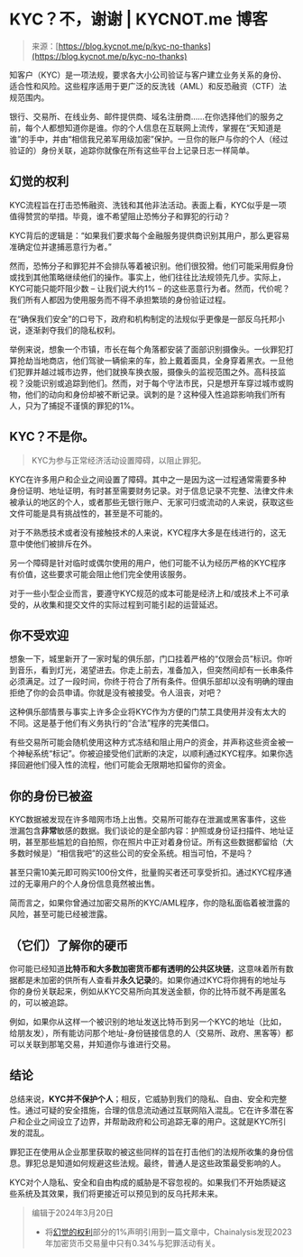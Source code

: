 <!--yml

类别：未分类

日期：2024-05-27 14:58:05

-->

# KYC？不，谢谢 | KYCNOT.me 博客

> 来源：[https://blog.kycnot.me/p/kyc-no-thanks](https://blog.kycnot.me/p/kyc-no-thanks)

知客户（KYC）是一项法规，要求各大小公司验证与客户建立业务关系的身份、适合性和风险。这些程序适用于更广泛的反洗钱（AML）和反恐融资（CTF）法规范围内。

银行、交易所、在线业务、邮件提供商、域名注册商……在你选择他们的服务之前，每个人都想知道你是谁。你的个人信息在互联网上流传，掌握在“天知道是谁”的手中，并由“相信我兄弟军用级加密”保护。一旦你的账户与你的个人（经过验证的）身份关联，追踪你就像在所有这些平台上记录日志一样简单。

## 幻觉的权利

KYC流程旨在打击恐怖融资、洗钱和其他非法活动。表面上看，KYC似乎是一项值得赞赏的举措。毕竟，谁不希望阻止恐怖分子和罪犯的行动？

KYC背后的逻辑是：“如果我们要求每个金融服务提供商识别其用户，那么更容易准确定位并逮捕恶意行为者。”

然而，恐怖分子和罪犯并不会排队等着被识别。他们很狡猾。他们可能采用假身份或找到其他策略继续他们的操作。事实上，他们往往比法规领先几步。实际上，KYC可能只能吓阻少数 – 让我们说大约1% – 的这些恶意行为者。然而，代价呢？我们所有人都因为使用服务而不得不承担繁琐的身份验证过程。

在“确保我们安全”的口号下，政府和机构制定的法规似乎更像是一部反乌托邦小说，逐渐剥夺我们的隐私权利。

举例来说，想象一个市镇，市长在每个角落都安装了面部识别摄像头。一伙罪犯打算抢劫当地商店，他们驾驶一辆偷来的车，脸上戴着面具，全身穿着黑衣。一旦他们犯罪并越过城市边界，他们就换车换衣服，摄像头的监视范围之外。高科技监视？没能识别或追踪到他们。然而，对于每个守法市民，只是想开车穿过城市或购物，他们的动向和身份却被不断记录。讽刺的是？这种侵入性追踪影响我们所有人，只为了捕捉不谨慎的罪犯的1%。

## KYC？不是你。

> KYC为参与正常经济活动设置障碍，以阻止罪犯。

KYC在许多用户和企业之间设置了障碍。其中之一是因为这一过程通常需要多种身份证明、地址证明，有时甚至需要财务记录。对于信息记录不完整、法律文件未被承认的地区的个人，或者那些无银行账户、无家可归或流动的人来说，获取这些文件可能是具有挑战性的，甚至是不可能的。

对于不熟悉技术或者没有接触技术的人来说，KYC程序大多是在线进行的，这无意中使他们被排斥在外。

另一个障碍是针对临时或偶尔使用的用户，他们可能不认为经历严格的KYC程序有价值，这些要求可能会阻止他们完全使用该服务。

对于一些小型企业而言，要遵守KYC规范的成本可能是经济上和/或技术上不可承受的，从收集和提交文件的实际过程到可能引起的运营延迟。

## 你不受欢迎

想象一下，城里新开了一家时髦的俱乐部，门口挂着严格的“仅限会员”标识。你听到音乐，看到灯光，渴望进去。你走上前去，准备加入，但突然间却有一长串条件必须满足。过了一段时间，你终于符合了所有条件。但俱乐部却以没有明确的理由拒绝了你的会员申请。你就是没有被接受。令人沮丧，对吧？

这种俱乐部情景与事实上许多企业将KYC作为方便的门禁工具使用并没有太大的不同。这是基于他们有义务执行的“合法”程序的完美借口。

有些交易所可能会随机使用这种方式冻结和阻止用户的资金，并声称这些资金被一个神秘系统“标记”。你被迫接受他们武断的决定，以顺利通过KYC程序。如果你选择回避他们侵入性的流程，他们可能会无限期地扣留你的资金。

## 你的身份已被盗

KYC数据被发现在许多暗网市场上出售。交易所可能存在泄漏或黑客事件，这些泄漏包含**非常**敏感的数据。我们谈论的是全部内容：护照或身份证扫描件、地址证明，甚至那些尴尬的自拍照，你在照片中正对着身份证。所有这些数据都留给（大多数时候是）“相信我吧”的这些公司的安全系统。相当可怕，不是吗？

甚至只需10美元即可购买100份文件，批量购买者还可享受折扣。通过KYC程序通过的无辜用户的个人身份信息竟然被出售。

简而言之，如果你曾通过加密交易所的KYC/AML程序，你的隐私面临着被泄露的风险，甚至可能已经被泄露。

## （它们）了解你的硬币

你可能已经知道**比特币和大多数加密货币都有透明的公共区块链**，这意味着所有数据都是未加密的供所有人查看并**永久记录**的。如果你通过KYC将你拥有的地址与你的身份关联起来，例如从KYC交易所向其发送金额，你的比特币就不再是匿名的，可以被追踪。

例如，如果你从这样一个被识别的地址发送比特币到另一个KYC的地址（比如，给朋友发），所有能访问那个地址-身份链接信息的人（交易所、政府、黑客等）都可以关联到那笔交易，并知道你与谁进行交易。

## 结论

总结来说，**KYC并不保护个人**；相反，它威胁到我们的隐私、自由、安全和完整性。通过可疑的安全措施，合理的信息流动通过互联网陷入混乱。它在许多潜在客户和企业之间设立了边界，并帮助政府和公司追踪无辜的用户。这就是KYC所引发的混乱。

罪犯正在使用从企业那里获取的被这些同样的旨在打击他们的法规所收集的身份信息。罪犯总是知道如何规避这些法规。最终，普通人是这些政策最受影响的人。

KYC对个人隐私、安全和自由构成的威胁是不容忽视的。如果我们不开始质疑这些系统及其效果，我们将更接近可以预见到的反乌托邦未来。

> 编辑于2024年3月20日
> 
> +   将[幻觉的权利](#rights-for-illusions)部分的1%声明引用到一篇文章中，Chainalysis发现2023年加密货币交易量中只有0.34%与犯罪活动有关。
